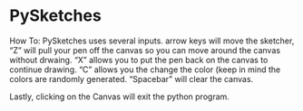 # PySketches

How To:
PySketches uses several inputs. arrow keys will move the sketcher,
“Z” will pull your pen off the canvas so you can move around the canvas without drwaing.
“X” allows you to put the pen back on the canvas to continue drawing.
“C” allows you the change the color (keep in mind the colors are randomly generated.
“Spacebar” will clear the canvas.

Lastly, clicking on the Canvas will exit the python program.

